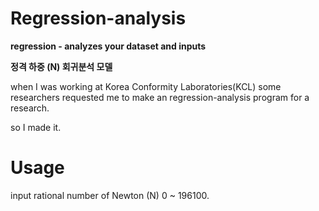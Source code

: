 # **Regression-analysis**

**regression - analyzes your dataset and inputs**

**정격 하중 (N) 회귀분석 모델**



when I was working at Korea Conformity Laboratories(KCL) some researchers requested me to make an regression-analysis program for a research.

so I made it.



# Usage

input rational number of Newton (N) 0 ~ 196100.
